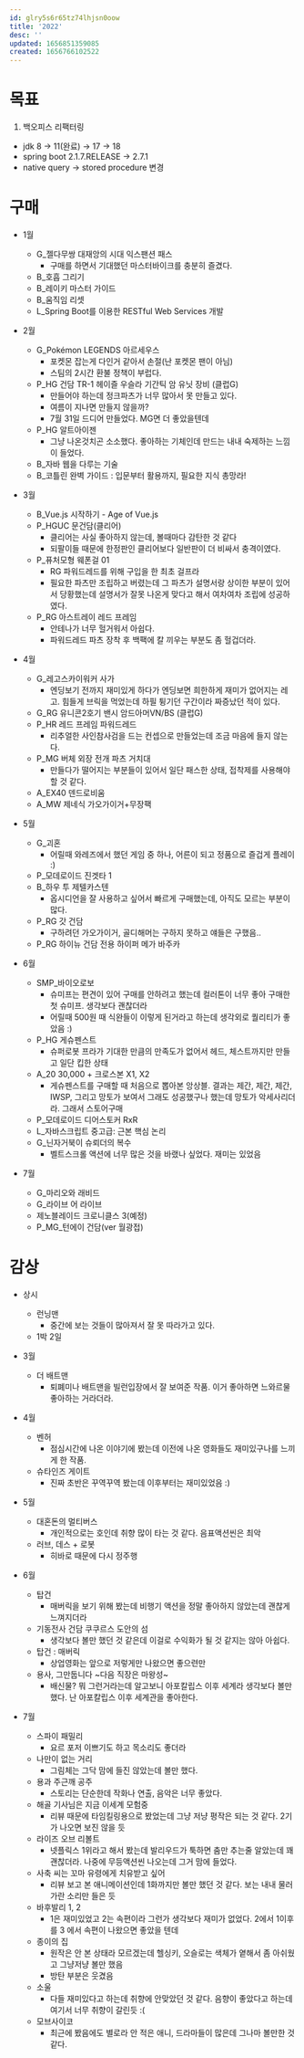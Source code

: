 ```yaml
---
id: glry5s6r65tz74lhjsn0oow
title: '2022'
desc: ''
updated: 1656851359085
created: 1656766102522
---
```


# 목표
1. 백오피스 리팩터링
- jdk 8 -> 11(완료) -> 17 -> 18
- spring boot 2.1.7.RELEASE -> 2.7.1
- native query -> stored procedure 변경

# 구매
- 1월
	- G_젤다무쌍 대재앙의 시대 익스팬션 패스
		- 구매를 하면서 기대했던 마스터바이크를 충분히 즐겼다.
	- B_호흡 그리기
	- B_레이키 마스터 가이드
	- B_움직임 리셋
	- L_Spring Boot를 이용한 RESTful Web Services 개발

- 2월
	- G_Pokémon LEGENDS 아르세우스
		- 포켓몬 잡는게 다인거 같아서 손절(난 포켓몬 팬이 아님)
		- 스팀의 2시간 환불 정책이 부럽다.
	- P_HG 건담 TR-1 헤이즐 우슬라 기간틱 암 유닛 장비 (클럽G)
		- 만들어야 하는데 정크파츠가 너무 많아서 못 만들고 있다.
		- 여름이 지나면 만들지 않을까?
		- 7월 31일 드디어 만들었다. MG면 더 좋았을텐데
	- P_HG 알트아이젠
		- 그냥 나온것치곤 소소했다. 
		  좋아하는 기체인데 만드는 내내 숙제하는 느낌이 들었다.
	- B_자바 웹을 다루는 기술
	- B_코틀린 완벽 가이드 : 입문부터 활용까지, 필요한 지식 총망라!
	
- 3월
	- B_Vue.js 시작하기 - Age of Vue.js
	- P_HGUC 문건담(클리어)
		- 클리어는 사실 좋아하지 않는데, 볼때마다 감탄한 것 같다
		- 되팔이들 때문에 한정판인 클리어보다 일반판이 더 비싸서 충격이였다.
	- P_퓨처모형 웨폰걸 01
		- RG 파워드레드를 위해 구입을 한 최초 걸프라
		- 필요한 파츠만 조립하고 버렸는데 그 파츠가 설명서랑 상이한 부분이 있어서 당황했는데 설명서가 잘못 나온게 맞다고 해서 여차여차 조립에 성공하였다.
	- P_RG 아스트레이 레드 프레임
		- 안테나가 너무 헐거워서 아쉽다.
		- 파워드레드 파츠 장착 후 백팩에 칼 끼우는 부분도 좀 헐겁더라.

- 4월
	- G_레고스카이워커 사가
		- 엔딩보기 전까지 재미있게 하다가 엔딩보면 희한하게 재미가 없어지는 레고. 힘들게 브릭을 먹었는데 하필 튕기던 구간이라 짜증났던 적이 있다.
	- G_RG 유니콘2호기 밴시 암드아머VN/BS (클럽G)
	- P_HR 레드 프레임 파워드레드
		- 리추얼한 사인참사검을 드는 컨셉으로 만들었는데 조금 마음에 들지 않는다.
	- P_MG 버체 외장 전개 파츠 거치대
		- 만들다가 떨어지는 부분들이 있어서 일단 패스한 상태, 접착제를 사용해야 할 것 같다.
	- A_EX40 덴드로비움
	- A_MW 제네식 가오가이거+무장팩
- 5월
	- G_괴혼
		- 어릴때 와레즈에서 했던 게임 중 하나, 어른이 되고 정품으로 즐겁게 플레이 :)
	- P_모데로이드 진겟타 1
	- B_하우 투 제텔카스텐
		- 옵시디언을 잘 사용하고 싶어서 빠르게 구매했는데, 아직도 모르는 부분이 많다.
	- P_RG 갓 건담
		- 구하려던 가오가이거, 골디해머는 구하지 못하고 얘들은 구했음..
	- P_RG 하이뉴 건담 전용 하이퍼 메가 바주카
- 6월
	- SMP_바이오로보
		- 슈미프는 편견이 있어 구매를 안하려고 했는데 컬러톤이 너무 좋아 구매한 첫 슈미프. 생각보다 괜찮더라
		- 어릴때 500원 때 식완들이 이렇게 된거라고 하는데 생각외로 퀄리티가 좋았음 :)
	- P_HG 게슈펜스트
		- 슈퍼로봇 프라가 기대한 만큼의 만족도가 없어서 헤드, 체스트까지만 만들고 일단 킵한 상태
	- A_20 30,000 + 크로스본 X1, X2
		- 게슈펜스트를 구매할 때 처음으로 뽑아본 앙상블. 결과는 제간, 제간, 제간, IWSP, 그리고 망토가 보여서 그래도 성공했구나 했는데 망토가 악세사리더라. 그래서 스토어구매
	- P_모데로이드 디어스토커 RxR
	- L_자바스크립트 중고급: 근본 핵심 논리
	- G_닌자거북이 슈뢰더의 복수
		- 벨트스크롤 액션에 너무 많은 것을 바랬나 싶었다. 재미는 있었음
- 7월
	- G_마리오와 래비드
	- G_라이브 어 라이브
	- 제노블레이드 크로니클스 3(예정)
	- P_MG_턴에이 건담(ver 월광접)

  

# 감상

- 상시
	- 런닝맨
		- 중간에 보는 것들이 많아져서 잘 못 따라가고 있다.
	- 1박 2일

- 3월
	- 더 배트맨
		- 퇴폐미나 배트맨을 빌런입장에서 잘 보여준 작품. 이거 좋아하면 느와르물 좋아하는 거라더라. 
- 4월
	- 벤허
		- 점심시간에 나온 이야기에 봤는데 이전에 나온 영화들도 재미있구나를 느끼게 한 작품. 
	- 슈타인즈 게이트
		- 진짜 초반은 꾸역꾸역  봤는데 이후부터는 재미있었음 :)
- 5월
	- 대혼돈의 멀티버스
		- 개인적으로는 호인데 취향 많이 타는 것 같다. 음표액션씬은 최악
	- 러브, 데스 + 로봇
		- 히바로 때문에 다시 정주행

- 6월
	- 탑건
		- 매버릭을 보기 위해 봤는데 비행기 액션을 정말 좋아하지 않았는데 괜찮게 느껴지더라
	- 기동전사 건담 쿠쿠르스 도안의 섬
		- 생각보다 볼만 했던 것 같은데 이걸로 수익화가 될 것 같지는 않아 아쉽다.
	- 탑건 : 매버릭
		- 상업영화는 앞으로 저렇게만 나왔으면 좋으련만
	- 용사, 그만둡니다 ~다음 직장은 마왕성~
		- 배신물? 뭐 그런거라는데 알고보니 아포칼립스 이후 세계라 생각보다 볼만 했다. 난 아포칼립스 이후 세계관을 좋아한다.

- 7월
	- 스파이 패밀리
		- 요르 포저 이쁘기도 하고 목소리도 좋더라
	- 나만이 없는 거리
		- 그림체는 그닥 맘에 들진 않았는데 볼만 했다.
	- 용과 주근깨 공주
		- 스토리는 단순한데 작화나 연출, 음악은 너무 좋았다.
	- 해골 기사님은 지금 이세계 모험중
		- 리뷰 때문에 타임킬링용으로 봤었는데 그냥 저냥 평작은 되는 것 같다. 2기가 나오면 보진 않을 듯
	- 라이즈 오브 리볼트
		- 넷플릭스 1위라고 해서 봤는데 발리우드가 툭하면 춤만 추는줄 알았는데 꽤 괜찮더라. 나중에 무등액션씬 나오는데 그거 맘에 들었다.
	- 사축 씨는 꼬마 유령에게 치유받고 싶어
		- 리뷰 보고 본 애니메이션인데 1화까지만 볼만 했던 것 같다. 보는 내내 물러가란 소리만 들은 듯
	- 바후발리 1, 2
		- 1은 재미있었고 2는 속편이라 그런가 생각보다 재미가 없었다. 2에서 1이후를 3 에서 속편이 나왔으면 좋았을 텐데
	- 종이의 집
		- 원작은 안 본 상태라 모르겠는데 헬싱키, 오슬로는 색체가 옅해서 좀 아쉬웠고 그냥저냥 볼만 했음 
		- 방탄 부분은 웃겼음
	- 소울
		- 다들 재미있다고 하는데 취향에 안맞았던 것 같다.  음향이 좋았다고 하는데 여기서 너무 취향이 갈린듯 :(
	- 모브사이코
		- 최근에 봤음에도 별로라 안 적은 애니, 드라마들이 많은데 그나마 볼만한 것 같다.
	